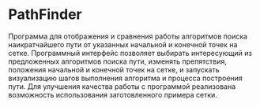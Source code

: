 # PathFinder
Программа для отображения и сравнения работы алгоритмов поиска наикратчайшего пути  от указанных начальной и конечной точек на сетке. Программный интерфейс позволяет выбирать интересующий из предложенных алгоритмов поиска пути, изменять препятствия, положения начальной и конечной точек на сетке, и запускать визуализацию шагов выполнения алгоритма и процесса построения пути. Для улучшения качества работы с программой реализована возможность использования заготовленного примера сетки.
